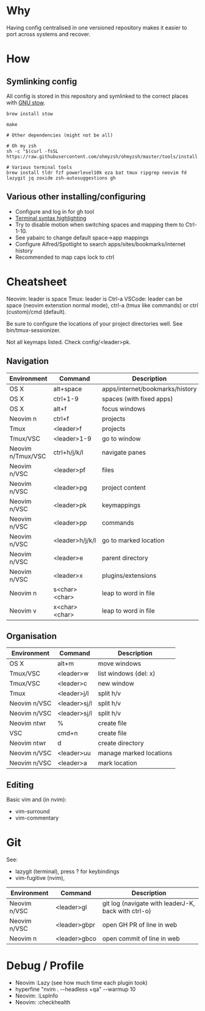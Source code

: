 # Why

Having config centralised in one versioned repository makes it easier to port across systems and recover.

# How

## Symlinking config

All config is stored in this repository and symlinked to the correct places with [GNU stow](https://dr563105.github.io/blog/manage-dotfiles-with-gnu-stow/).

```
brew install stow

make

# Other dependencies (might not be all)

# Oh my zsh
sh -c "$(curl -fsSL https://raw.githubusercontent.com/ohmyzsh/ohmyzsh/master/tools/install.sh)"

# Various terminal tools
brew install tldr fzf powerlevel10k eza bat tmux ripgrep neovim fd lazygit jq zoxide zsh-autosuggestions gh
```
## Various other installing/configuring

- Configure and log in for gh tool
- [Terminal syntax highlighting](https://github.com/zsh-users/zsh-syntax-highlighting/blob/master/INSTALL.md#in-your-zshrc)
- Try to disable motion when switching spaces and mapping them to Ctrl-1-10.
- See yabairc to change default space->app mappings
- Configure Alfred/Spotlight to search apps/sites/bookmarks/internet history 
- Recommended to map caps lock to ctrl

# Cheatsheet

Neovim: leader is space
Tmux: leader is Ctrl-a
VSCode: leader can be space (neovim extenstion normal mode), ctrl-a (tmux like commands) or ctrl (custom)/cmd (default). 

Be sure to configure the locations of your project directories well. See bin/tmux-sessionizer.

Not all keymaps listed. Check config/\<leader\>pk.

## Navigation

| Environment | Command | Description |
| ----------- | ----------- | ----------- | 
| OS X | alt+space | apps/internet/bookmarks/history |
| OS X | ctrl+1-9 | spaces (with fixed apps) |
| OS X | alt+f | focus windows |
| Neovim n | ctrl+f | projects |
| Tmux | \<leader\>f | projects |
| Tmux/VSC | \<leader\>1-9 | go to window |
| Neovim n/Tmux/VSC | ctrl+h/j/k/l | navigate panes |
| Neovim n/VSC | \<leader\>pf | files |
| Neovim n/VSC | \<leader\>pg | project content |
| Neovim n/VSC | \<leader\>pk | keymappings |
| Neovim n/VSC | \<leader\>pp | commands |
| Neovim n/VSC | \<leader\>h/j/k/l | go to marked location |
| Neovim n/VSC | \<leader\>e | parent directory |
| Neovim n/VSC | \<leader\>x | plugins/extensions |
| Neovim n | s\<char\>\<char\> | leap to word in file |
| Neovim v | x\<char\>\<char\> | leap to word in file |

## Organisation

| Environment | Command | Description |
| ----------- | ----------- | ----------- | 
| OS X | alt+m | move windows | 
| Tmux/VSC | \<leader\>w  | list windows (del: x) | 
| Tmux/VSC | \<leader\>c  | new window | 
| Tmux | \<leader\>j/l  | split h/v | 
| Neovim n/VSC | \<leader\>sj/l  | split h/v | 
| Neovim n/VSC | \<leader\>sj/l  | split h/v | 
| Neovim ntwr | % | create file | 
| VSC | cmd+n | create file | 
| Neovim ntwr | d | create directory | 
| Neovim n/VSC | \<leader\>uu | manage marked locations |
| Neovim n/VSC | \<leader\>a | mark location |

## Editing

Basic vim and (in nvim):
- vim-surround
- vim-commentary

# Git

See:
- lazygit (terminal), press ? for keybindings
- vim-fugitive (nvim), 

| Environment | Command | Description |
| ----------- | ----------- | ----------- | 
| Neovim n/VSC | \<leader\>gl  | git log (navigate with leaderJ-K, back with ctrl-o)| 
| Neovim n/VSC | \<leader\>gbpr | open GH PR of line in web | 
| Neovim n | \<leader\>gbco  | open commit of line in web | 

# Debug / Profile

- Neovim :Lazy (see how much time each plugin took)
- hyperfine "nvim . --headless +qa" --warmup 10 
- Neovim: :LspInfo
- Neovim: :checkhealth
